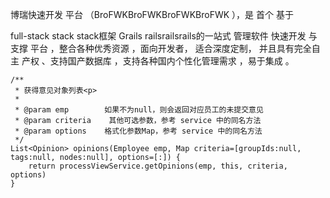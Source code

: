 博瑞快速开发 平台 （BroFWKBroFWKBroFWKBroFWK ），是 首个 基于

full-stack stack stack框架 Grails railsrailsrails的一站式 管理软件 快速开发 与支撑 平台 ，整合各种优秀资源 ，面向开发者， 适合深度定制， 并且具有完全自主 产权 、支持国产数据库 ，支持各种国内个性化管理需求 ，易于集成 。

```
/**
 * 获得意见对象列表<p>
 * 
 * @param emp        如果不为null，则会返回对应员工的未提交意见
 * @param criteria    其他可选参数，参考 service 中的同名方法
 * @param options    格式化参数Map，参考 service 中的同名方法
 */
List<Opinion> opinions(Employee emp, Map criteria=[groupIds:null, tags:null, nodes:null], options=[:]) {
    return processViewService.getOpinions(emp, this, criteria, options)
}
```




